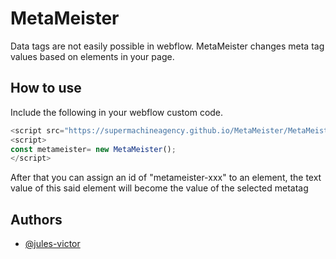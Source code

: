 
# MetaMeister
Data tags are not easily possible in webflow. MetaMeister changes meta tag values based on  elements in your page.

## How to use
Include the following in your webflow custom code.

```javascript
<script src="https://supermachineagency.github.io/MetaMeister/MetaMeister.js"></script>
<script>
const metameister= new MetaMeister();
</script>
```

After that you can assign an id of "metameister-xxx" to an element, the text value of this said element will become the value of the selected metatag

## Authors
- [@jules-victor](https://www.github.com/jules-victor)


